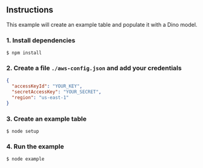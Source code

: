 ## Instructions

This example will create an example table and populate it with a Dino model.

### 1. Install dependencies

```
$ npm install
```

### 2. Create a file `./aws-config.json` and add your credentials

```json
{
  "accessKeyId": "YOUR_KEY",
  "secretAccessKey": "YOUR_SECRET",
  "region": "us-east-1"
}
```

### 3. Create an example table

```
$ node setup
```

### 4. Run the example

```
$ node example
```